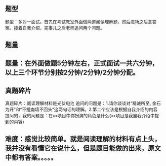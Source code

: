## 题型
题型：多对一面试。首先在考试教室外面做两道阅读理解题，然后进场之后念答案。接着自我介绍，完事儿之后老师追问两个问题。
## 题量
题量：在外面做题5分钟左右，正式面试一共六分钟，以上三个环节分别按2分钟/2分钟/2分钟分配。
-
## 真题碎片
真题碎片：阅读理解材料是光伏电池
		   追问的问题是：1.请你谈谈对“精诚所至, 金石为开”和“不撞南墙不回头”这两句话的理解。2.第二个应该是根据自我介绍的内容提问的，我的问题是：在xx项目中你扮演的角色是什么(xx项目是我自我介绍中提到的内容)
## 难度：感觉比较简单。就是阅读理解的材料有点上头，我并没有看懂它在说什么，但是题目能做的出来，原文中都有答案。。。。。